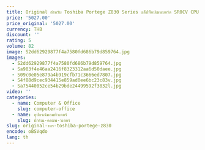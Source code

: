 ```yaml
---
title: Original สําหรับ Toshiba Portege Z830 Series แล็ปท็อปเมนบอร์ด SR0CV CPU FALZSY1 A3162a 100% TESED OK
price: '5027.00'
price_original: '5027.00'
currency: THB
discount: ''
rating: 5
volume: 82
image: S2dd62929877f4a7580fd686b79d859764.jpg
images:
  - S2dd62929877f4a7580fd686b79d859764.jpg
  - Sa983f4e46aa2416f8323312aa6d50daee.jpg
  - S09c0e05e879a4b919cfb71c3666ed7807.jpg
  - S4f88d9cec934415e859ad0ee6bc23c83v.jpg
  - Sa75440052ce54b29bde24499592f3832l.jpg
video: ''
categories:
  - name: Computer & Office
    slug: computer-office
  - name: อุปกรณ์คอมพิวเตอร์
    slug: ปกรณ-คอมพ-วเตอร
slug: original-าหร-toshiba-portege-z830
encode: oBSVqdo
lang: th
---
```

  